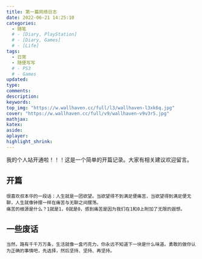 ```yaml
---
title: 第一篇网络日志
date: 2022-06-21 14:25:10
categories:
  - 随笔
  # - [Diary, PlayStation]
  # - [Diary, Games]
  # - [Life]
tags:
  - 日常
  - 随便写写
  # - PS3
  # - Games
updated:
type:
comments:
description:
keywords:
top_img: "https://w.wallhaven.cc/full/l3/wallhaven-l3xk6q.jpg"
cover: "https://w.wallhaven.cc/full/v9/wallhaven-v9v3r5.jpg"
mathjax:
katex:
aside:
aplayer:
highlight_shrink:
---
```


我的个人站开通啦！！！这是一个简单的开篇记录。大家有相关建议欢迎留言。

## 开篇

    很喜欢叔本华的一段话：人生就是一团欲望。当欲望得不到满足便痛苦，当欲望得到满足便无聊，人生就像钟摆一样在痛苦与无聊之间摆荡。
    痛苦的根源是什么？1就是1，0就是0，感到痛苦是因为我们在1和0上附加了无限的遐想。


## 一些废话

    当然，路有千千万万条，生活就像一盒巧克力，你永远不知道下一块是什么味道。勇敢的做你认为正确的事情吧，先选择，然后坚持、坚持、再坚持。

